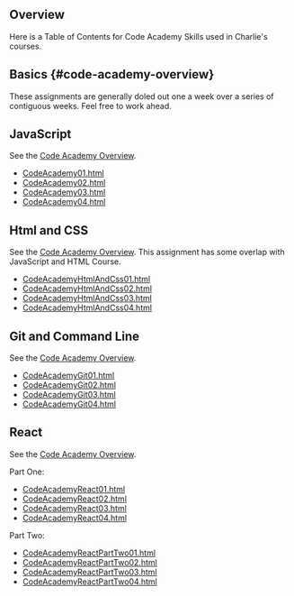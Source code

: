 ## Overview

Here is a Table of Contents for Code Academy Skills used in Charlie's courses.

## Basics {#code-academy-overview}

These assignments are generally doled out one a week over a series of contiguous weeks. Feel free to work ahead.

## JavaScript

See the [Code Academy Overview](#code-academy-overview).

- [CodeAcademy01.html](../CodeAcademy01.html)
- [CodeAcademy02.html](../CodeAcademy02.html)
- [CodeAcademy03.html](../CodeAcademy03.html)
- [CodeAcademy04.html](../CodeAcademy04.html)

## Html and CSS

See the [Code Academy Overview](#code-academy-overview). This assignment has some overlap with JavaScript and HTML Course.

- [CodeAcademyHtmlAndCss01.html](CodeAcademyHtmlAndCss01.html)
- [CodeAcademyHtmlAndCss02.html](CodeAcademyHtmlAndCss02.html)
- [CodeAcademyHtmlAndCss03.html](CodeAcademyHtmlAndCss03.html)
- [CodeAcademyHtmlAndCss04.html](CodeAcademyHtmlAndCss04.html)

## Git and Command Line

See the [Code Academy Overview](#code-academy-overview).

- [CodeAcademyGit01.html](../CodeAcademyGit01.html)
- [CodeAcademyGit02.html](../CodeAcademyGit02.html)
- [CodeAcademyGit03.html](../CodeAcademyGit03.html)
- [CodeAcademyGit04.html](../CodeAcademyGit04.html)

## React

See the [Code Academy Overview](#code-academy-overview).

Part One:

- [CodeAcademyReact01.html](CodeAcademyReact01.html)
- [CodeAcademyReact02.html](CodeAcademyReact02.html)
- [CodeAcademyReact03.html](CodeAcademyReact03.html)
- [CodeAcademyReact04.html](CodeAcademyReact04.html)

Part Two:

- [CodeAcademyReactPartTwo01.html](CodeAcademyReactPartTwo01.html)
- [CodeAcademyReactPartTwo02.html](CodeAcademyReactPartTwo02.html)
- [CodeAcademyReactPartTwo03.html](CodeAcademyReactPartTwo03.html)
- [CodeAcademyReactPartTwo04.html](CodeAcademyReactPartTwo04.html)
